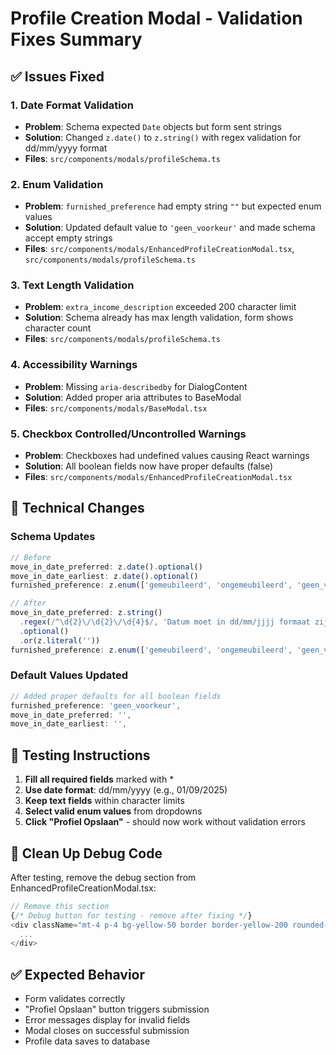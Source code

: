 # Profile Creation Modal - Validation Fixes Summary

## ✅ Issues Fixed

### 1. **Date Format Validation**
- **Problem**: Schema expected `Date` objects but form sent strings
- **Solution**: Changed `z.date()` to `z.string()` with regex validation for dd/mm/yyyy format
- **Files**: `src/components/modals/profileSchema.ts`

### 2. **Enum Validation**
- **Problem**: `furnished_preference` had empty string `""` but expected enum values
- **Solution**: Updated default value to `'geen_voorkeur'` and made schema accept empty strings
- **Files**: `src/components/modals/EnhancedProfileCreationModal.tsx`, `src/components/modals/profileSchema.ts`

### 3. **Text Length Validation**
- **Problem**: `extra_income_description` exceeded 200 character limit
- **Solution**: Schema already has max length validation, form shows character count
- **Files**: `src/components/modals/profileSchema.ts`

### 4. **Accessibility Warnings**
- **Problem**: Missing `aria-describedby` for DialogContent
- **Solution**: Added proper aria attributes to BaseModal
- **Files**: `src/components/modals/BaseModal.tsx`

### 5. **Checkbox Controlled/Uncontrolled Warnings**
- **Problem**: Checkboxes had undefined values causing React warnings
- **Solution**: All boolean fields now have proper defaults (false)
- **Files**: `src/components/modals/EnhancedProfileCreationModal.tsx`

## 🔧 Technical Changes

### Schema Updates
```typescript
// Before
move_in_date_preferred: z.date().optional()
move_in_date_earliest: z.date().optional()
furnished_preference: z.enum(['gemeubileerd', 'ongemeubileerd', 'geen_voorkeur']).optional()

// After
move_in_date_preferred: z.string()
  .regex(/^\d{2}\/\d{2}\/\d{4}$/, 'Datum moet in dd/mm/jjjj formaat zijn')
  .optional()
  .or(z.literal(''))
furnished_preference: z.enum(['gemeubileerd', 'ongemeubileerd', 'geen_voorkeur']).optional()
```

### Default Values Updated
```typescript
// Added proper defaults for all boolean fields
furnished_preference: 'geen_voorkeur',
move_in_date_preferred: '',
move_in_date_earliest: '',
```

## 🎯 Testing Instructions

1. **Fill all required fields** marked with *
2. **Use date format**: dd/mm/yyyy (e.g., 01/09/2025)
3. **Keep text fields** within character limits
4. **Select valid enum values** from dropdowns
5. **Click "Profiel Opslaan"** - should now work without validation errors

## 🧹 Clean Up Debug Code

After testing, remove the debug section from EnhancedProfileCreationModal.tsx:

```javascript
// Remove this section
{/* Debug button for testing - remove after fixing */}
<div className="mt-4 p-4 bg-yellow-50 border border-yellow-200 rounded-lg">
  ...
</div>
```

## ✅ Expected Behavior

- Form validates correctly
- "Profiel Opslaan" button triggers submission
- Error messages display for invalid fields
- Modal closes on successful submission
- Profile data saves to database

